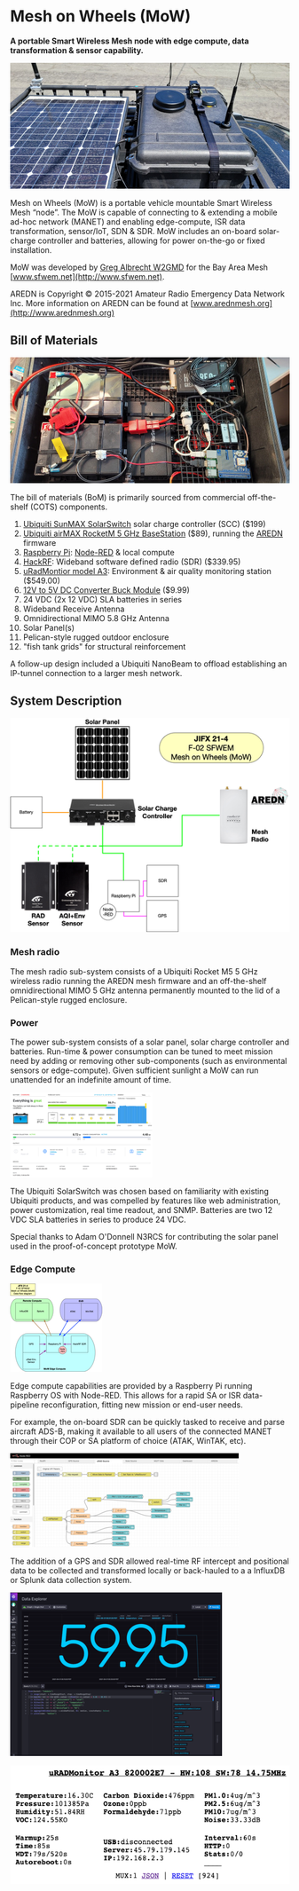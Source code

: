 # Mesh on Wheels (MoW)
**A portable Smart Wireless Mesh node with edge compute, data transformation & 
sensor capability.**

[![MoW with solar panel mounted on a vehicle roof](img/mow/roof_25p.jpg)](img/mow/roof.jpg)

Mesh on Wheels (MoW) is a portable vehicle mountable Smart Wireless Mesh 
“node”. The MoW is capable of connecting to & extending a mobile ad-hoc network 
(MANET) and enabling edge-compute, ISR data transformation, sensor/IoT, SDN & 
SDR. MoW includes an on-board solar-charge controller and batteries, allowing 
for power on-the-go or fixed installation.

MoW was developed by [Greg Albrecht W2GMD](http://ampledata.org) for the Bay 
Area Mesh [www.sfwem.net](http://www.sfwem.net).

AREDN is Copyright © 2015-2021 Amateur Radio Emergency Data Network Inc. More 
information on AREDN can be found at [www.arednmesh.org](http://www.arednmesh.org)

## Bill of Materials
[![Internal contents of the MoW](img/mow/mow_inside_25p.jpg)](img/mow/mow_inside.jpg)

The bill of materials (BoM) is primarily sourced from commercial off-the-shelf 
(COTS) components.

1. [Ubiquiti SunMAX SolarSwitch](https://store.ui.com/collections/solar/products/sunmax-solarswitch) 
   solar charge controller (SCC) ($199)
2. [Ubiquiti airMAX RocketM 5 GHz BaseStation](https://store.ui.com/collections/wireless/products/rocket-m5) 
   ($89), running the [AREDN](https://www.arednmesh.org/) firmware
3. [Raspberry Pi](https://www.adafruit.com/product/3055): [Node-RED](https://nodered.org/) 
   & local compute
4. [HackRF](https://www.adafruit.com/product/3583): Wideband software defined 
   radio (SDR) ($339.95)
5. [uRadMontior model A3](https://www.uradmonitor.com/products/): Environment 
   & air quality monitoring station ($549.00)
6. [12V to 5V DC Converter Buck Module](https://smile.amazon.com/Converter-Module-Output-Adapter-Regulator/dp/B08RBWX2GL) ($9.99)
7. 24 VDC (2x 12 VDC) SLA batteries in series
8. Wideband Receive Antenna
9. Omnidirectional MIMO 5.8 GHz Antenna
10. Solar Panel(s)
11. Pelican-style rugged outdoor enclosure
12. "fish tank grids" for structural reinforcement

A follow-up design included a Ubiquiti NanoBeam to offload establishing an 
IP-tunnel connection to a larger mesh network.

## System Description
[![MoW systems diagram](img/mow/systems_diagram_50p.png)](img/mow/systems_diagram.png)

### Mesh radio

The mesh radio sub-system consists of a Ubiquiti Rocket M5 5 GHz wireless 
radio running the AREDN mesh firmware and an off-the-shelf omnidirectional 
MIMO 5 GHz antenna permanently mounted to the lid of a Pelican-style rugged 
enclosure.

### Power

The power sub-system consists of a solar panel, solar charge controller and 
batteries. Run-time & power consumption can be tuned to meet mission need by 
adding or removing other sub-components (such as environmental sensors or 
edge-compute). Given sufficient sunlight a MoW can run unattended for an 
indefinite amount of time.

[![SolarSwitch UI](img/mow/solarswitch_25p.png)](img/mow/solarswitch.png)

The Ubiquiti SolarSwitch was chosen based on familiarity with existing Ubiquiti 
products, and was compelled by features like web administration, power 
customization, real time readout, and SNMP. Batteries are two 12 VDC SLA 
batteries in series to produce 24 VDC. 

Special thanks to Adam O'Donnell N3RCS for contributing the solar panel used in 
the proof-of-concept prototype MoW.

### Edge Compute

[![MoW Data Flow Diagram](img/mow/data_flow_diagram_25p.png)](img/mow/data_flow_diagram.png)

Edge compute capabilities are provided by a Raspberry Pi running Raspberry OS 
with Node-RED. This allows for a rapid SA or ISR data-pipeline reconfiguration, 
fitting new mission or end-user needs. 

For example, the on-board SDR can be quickly tasked to receive and parse 
aircraft ADS-B, making it available to all users of the connected MANET through 
their COP or SA platform of choice (ATAK, WinTAK, etc).

[![Node-RED UI](img/mow/nodered_25p.png)](img/mow/nodered.png)

The addition of a GPS and SDR allowed real-time RF intercept and positional 
data to be collected and transformed locally or back-hauled to a a InfluxDB or 
Splunk data collection system.

[![Real-time InfluxDB graph](img/mow/influxdb_25p.png)](img/mow/influxdb.png)

[![uRadmonitor UI](img/mow/urad.png)](img/mow/urad.png)


